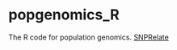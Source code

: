 # popgenomics_R
The R code for population genomics.
[SNPRelate](https://bioconductor.org/packages/release/bioc/vignettes/SNPRelate/inst/doc/SNPRelateTutorial.html)

